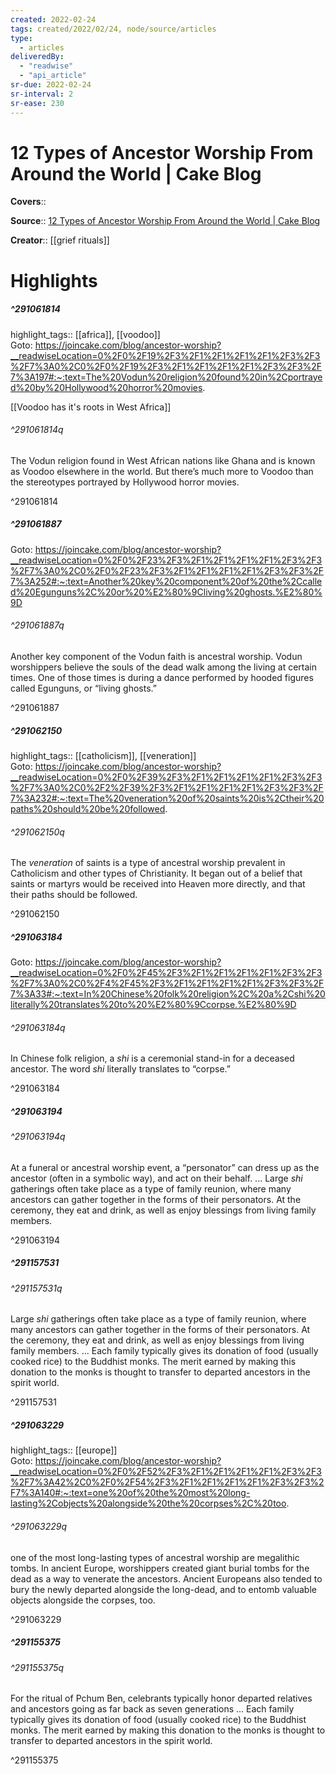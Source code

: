 ```yaml
---
created: 2022-02-24
tags: created/2022/02/24, node/source/articles
type: 
  - articles
deliveredBy: 
  - "readwise"
  - "api_article"
sr-due: 2022-02-24
sr-interval: 2
sr-ease: 230
---
```

# 12 Types of Ancestor Worship From Around the World | Cake Blog

**Covers**:: 

**Source**:: [12 Types of Ancestor Worship From Around the World | Cake Blog](https://joincake.com/blog/ancestor-worship)

**Creator**:: [[grief rituals]]

# Highlights
##### ^291061814

highlight_tags:: [[africa]], [[voodoo]]   
Goto: https://joincake.com/blog/ancestor-worship?__readwiseLocation=0%2F0%2F19%2F3%2F1%2F1%2F1%2F1%2F3%2F3%2F7%3A0%2C0%2F0%2F19%2F3%2F1%2F1%2F1%2F1%2F3%2F3%2F7%3A197#:~:text=The%20Vodun%20religion%20found%20in%2Cportrayed%20by%20Hollywood%20horror%20movies.  

[[Voodoo has it's roots in West Africa]]  

###### ^291061814q

The Vodun religion found in West African nations like Ghana and is known as Voodoo elsewhere in the world. But there’s much more to Voodoo than the stereotypes portrayed by Hollywood horror movies. 

^291061814

##### ^291061887


Goto: https://joincake.com/blog/ancestor-worship?__readwiseLocation=0%2F0%2F23%2F3%2F1%2F1%2F1%2F1%2F3%2F3%2F7%3A0%2C0%2F0%2F23%2F3%2F1%2F1%2F1%2F1%2F3%2F3%2F7%3A252#:~:text=Another%20key%20component%20of%20the%2Ccalled%20Egunguns%2C%20or%20%E2%80%9Cliving%20ghosts.%E2%80%9D  

###### ^291061887q

Another key component of the Vodun faith is ancestral worship. Vodun worshippers believe the souls of the dead walk among the living at certain times. One of those times is during a dance performed by hooded figures called Egunguns, or “living ghosts.” 

^291061887

##### ^291062150

highlight_tags:: [[catholicism]], [[veneration]]   
Goto: https://joincake.com/blog/ancestor-worship?__readwiseLocation=0%2F0%2F39%2F3%2F1%2F1%2F1%2F1%2F3%2F3%2F7%3A0%2C0%2F2%2F39%2F3%2F1%2F1%2F1%2F1%2F3%2F3%2F7%3A232#:~:text=The%20veneration%20of%20saints%20is%2Ctheir%20paths%20should%20be%20followed.  

###### ^291062150q

The *veneration* of saints is a type of ancestral worship prevalent in Catholicism and other types of Christianity. It began out of a belief that saints or martyrs would be received into Heaven more directly, and that their paths should be followed. 

^291062150

##### ^291063184


Goto: https://joincake.com/blog/ancestor-worship?__readwiseLocation=0%2F0%2F45%2F3%2F1%2F1%2F1%2F1%2F3%2F3%2F7%3A0%2C0%2F4%2F45%2F3%2F1%2F1%2F1%2F1%2F3%2F3%2F7%3A33#:~:text=In%20Chinese%20folk%20religion%2C%20a%2Cshi%20literally%20translates%20to%20%E2%80%9Ccorpse.%E2%80%9D  

###### ^291063184q

In Chinese folk religion, a *shi* is a ceremonial stand-in for a deceased ancestor. The word *shi* literally translates to “corpse.” 

^291063184

##### ^291063194



###### ^291063194q

At a funeral or ancestral worship event, a “personator” can dress up as the ancestor (often in a symbolic way), and act on their behalf. ... Large *shi* gatherings often take place as a type of family reunion, where many ancestors can gather together in the forms of their personators. At the ceremony, they eat and drink, as well as enjoy blessings from living family members. 

^291063194

##### ^291157531



###### ^291157531q

Large *shi* gatherings often take place as a type of family reunion, where many ancestors can gather together in the forms of their personators. At the ceremony, they eat and drink, as well as enjoy blessings from living family members. ... Each family typically gives its donation of food (usually cooked rice) to the Buddhist monks. The merit earned by making this donation to the monks is thought to transfer to departed ancestors in the spirit world. 

^291157531

##### ^291063229

highlight_tags:: [[europe]]   
Goto: https://joincake.com/blog/ancestor-worship?__readwiseLocation=0%2F0%2F52%2F3%2F1%2F1%2F1%2F1%2F3%2F3%2F7%3A42%2C0%2F0%2F54%2F3%2F1%2F1%2F1%2F1%2F3%2F3%2F7%3A140#:~:text=one%20of%20the%20most%20long-lasting%2Cobjects%20alongside%20the%20corpses%2C%20too.  

###### ^291063229q

one of the most long-lasting types of ancestral worship are megalithic tombs. In ancient Europe, worshippers created giant burial tombs for the dead as a way to venerate the ancestors. 
Ancient Europeans also tended to bury the newly departed alongside the long-dead, and to entomb valuable objects alongside the corpses, too. 

^291063229

##### ^291155375



###### ^291155375q

For the ritual of Pchum Ben, celebrants typically honor departed relatives and ancestors going as far back as seven generations ... Each family typically gives its donation of food (usually cooked rice) to the Buddhist monks. The merit earned by making this donation to the monks is thought to transfer to departed ancestors in the spirit world. 

^291155375

